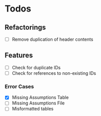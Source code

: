 # Todos

## Refactorings

* [ ] Remove duplication of header contents

## Features

* [ ] Check for duplicate IDs
* [ ] Check for references to non-existing IDs

### Error Cases

* [x] Missing Assumptions Table
* [ ] Missing Assumptions File
* [ ] Misformatted tables